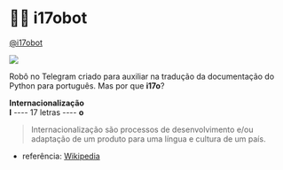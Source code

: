 # 🐍💱 i17obot
[@i17obot](https://t.me/i17obot)

![](https://i.giphy.com/media/QsY8yp5q4atcQ/giphy.webp)

Robô no Telegram criado para auxiliar na tradução da documentação do Python para português. Mas por que **i17o**?

**Internacionalização**  
**I** ---- 17 letras ---- **o**

> Internacionalização são processos de desenvolvimento e/ou adaptação de um produto para uma língua e cultura de um país.

- referência: [Wikipedia](https://u.rgth.co/i17o-ref)


